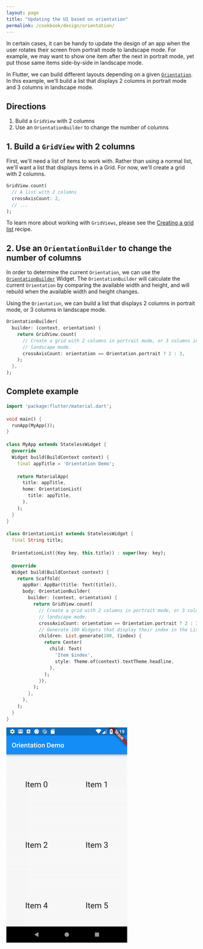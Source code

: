 ```yaml
---
layout: page
title: "Updating the UI based on orientation"
permalink: /cookbook/design/orientation/
---
```


In certain cases, it can be handy to update the design of an app when the user
rotates their screen from portrait mode to landscape mode. For example, we may 
want to show one item after the next in portrait mode, yet put those same items 
side-by-side in landscape mode.

In Flutter, we can build different layouts depending on a given
[`Orientation`](https://docs.flutter.io/flutter/widgets/Orientation-class.html).
In this example, we'll build a list that displays 2 columns in portrait mode and
3 columns in landscape mode.

## Directions

  1. Build a `GridView` with 2 columns
  2. Use an `OrientationBuilder` to change the number of columns

## 1. Build a `GridView` with 2 columns

First, we'll need a list of items to work with. Rather than using a normal list,
we'll want a list that displays items in a Grid. For now, we'll create a grid
with 2 columns.

<!-- skip -->
```dart
GridView.count(
  // A list with 2 columns
  crossAxisCount: 2,
  // ...
);
```

To learn more about working with `GridViews`, please see the 
[Creating a grid list](/cookbook/lists/grid-lists/) recipe.

## 2. Use an `OrientationBuilder` to change the number of columns

In order to determine the current `Orientation`, we can use the 
[`OrientationBuilder`](https://docs.flutter.io/flutter/widgets/OrientationBuilder-class.html) 
Widget. The `OrientationBuilder` will calculate the current `Orientation` by
comparing the available width and height, and will rebuild when the available
width and height changes.

Using the `Orientation`, we can build a list that displays 2 columns in portrait 
mode, or 3 columns in landscape mode.

<!-- skip -->
```dart
OrientationBuilder(
  builder: (context, orientation) {
    return GridView.count(
      // Create a grid with 2 columns in portrait mode, or 3 columns in
      // landscape mode.
      crossAxisCount: orientation == Orientation.portrait ? 2 : 3,
    );
  },
);
```

## Complete example

```dart
import 'package:flutter/material.dart';

void main() {
  runApp(MyApp());
}

class MyApp extends StatelessWidget {
  @override
  Widget build(BuildContext context) {
    final appTitle = 'Orientation Demo';

    return MaterialApp(
      title: appTitle,
      home: OrientationList(
        title: appTitle,
      ),
    );
  }
}

class OrientationList extends StatelessWidget {
  final String title;

  OrientationList({Key key, this.title}) : super(key: key);

  @override
  Widget build(BuildContext context) {
    return Scaffold(
      appBar: AppBar(title: Text(title)),
      body: OrientationBuilder(
        builder: (context, orientation) {
          return GridView.count(
            // Create a grid with 2 columns in portrait mode, or 3 columns in
            // landscape mode.
            crossAxisCount: orientation == Orientation.portrait ? 2 : 3,
            // Generate 100 Widgets that display their index in the List
            children: List.generate(100, (index) {
              return Center(
                child: Text(
                  'Item $index',
                  style: Theme.of(context).textTheme.headline,
                ),
              );
            }),
          );
        },
      ),
    );
  }
}
```

![Orientation Demo](/images/cookbook/orientation.gif)
